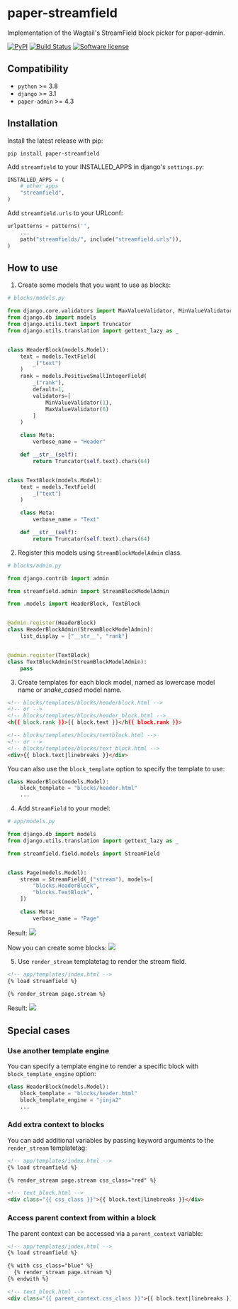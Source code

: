 # paper-streamfield

Implementation of the Wagtail's StreamField block picker for paper-admin.

[![PyPI](https://img.shields.io/pypi/v/paper-streamfield.svg)](https://pypi.org/project/paper-streamfield/)
[![Build Status](https://github.com/dldevinc/paper-streamfield/actions/workflows/tests.yml/badge.svg)](https://github.com/dldevinc/paper-streamfield)
[![Software license](https://img.shields.io/pypi/l/paper-streamfield.svg)](https://pypi.org/project/paper-streamfield/)

## Compatibility

-   `python` >= 3.8
-   `django` >= 3.1
-   `paper-admin` >= 4.3

## Installation

Install the latest release with pip:

```shell
pip install paper-streamfield
```

Add `streamfield` to your INSTALLED_APPS in django's `settings.py`:

```python
INSTALLED_APPS = (
    # other apps
    "streamfield",
)
```

Add `streamfield.urls` to your URLconf:

```python
urlpatterns = patterns('',
    ...
    path("streamfields/", include("streamfield.urls")),
)
```

## How to use

1. Create some models that you want to use as blocks:

```python
# blocks/models.py

from django.core.validators import MaxValueValidator, MinValueValidator
from django.db import models
from django.utils.text import Truncator
from django.utils.translation import gettext_lazy as _


class HeaderBlock(models.Model):
    text = models.TextField(
        _("text")
    )
    rank = models.PositiveSmallIntegerField(
        _("rank"),
        default=1,
        validators=[
            MinValueValidator(1),
            MaxValueValidator(6)
        ]
    )

    class Meta:
        verbose_name = "Header"

    def __str__(self):
        return Truncator(self.text).chars(64)


class TextBlock(models.Model):
    text = models.TextField(
        _("text")
    )

    class Meta:
        verbose_name = "Text"

    def __str__(self):
        return Truncator(self.text).chars(64)
```

2. Register this models using `StreamBlockModelAdmin` class.

```python
# blocks/admin.py

from django.contrib import admin

from streamfield.admin import StreamBlockModelAdmin

from .models import HeaderBlock, TextBlock


@admin.register(HeaderBlock)
class HeaderBlockAdmin(StreamBlockModelAdmin):
    list_display = ["__str__", "rank"]


@admin.register(TextBlock)
class TextBlockAdmin(StreamBlockModelAdmin):
    pass
```

3. Create templates for each block model, named as lowercase 
   model name or _snake_cased_ model name.

```html
<!-- blocks/templates/blocks/headerblock.html -->
<!-- or -->
<!-- blocks/templates/blocks/header_block.html -->
<h{{ block.rank }}>{{ block.text }}</h{{ block.rank }}>
```

```html
<!-- blocks/templates/blocks/textblock.html -->
<!-- or -->
<!-- blocks/templates/blocks/text_block.html -->
<div>{{ block.text|linebreaks }}</div>
```

You can also use the `block_template` option to specify the template to use:

```python
class HeaderBlock(models.Model):
    block_template = "blocks/header.html"
    ...
```

4. Add `StreamField` to your model:

```python
# app/models.py

from django.db import models
from django.utils.translation import gettext_lazy as _

from streamfield.field.models import StreamField


class Page(models.Model):
    stream = StreamField(_("stream"), models=[
        "blocks.HeaderBlock",
        "blocks.TextBlock",
    ])

    class Meta:
        verbose_name = "Page"
```

Result:
![](https://user-images.githubusercontent.com/6928240/190413272-14b95712-de0f-4a9b-a815-40e3fb0a2d85.png)

Now you can create some blocks:
![](https://user-images.githubusercontent.com/6928240/190414025-dfe364a9-524e-4529-835d-a3e507d1ee19.png)

5. Use `render_stream` templatetag to render the stream field.

```html
<!-- app/templates/index.html -->
{% load streamfield %}

{% render_stream page.stream %}
```

Result:
![](https://user-images.githubusercontent.com/6928240/190416377-e2ba504f-8aa0-44ed-b59d-0cf1ccea695e.png)

## Special cases

### Use another template engine

You can specify a template engine to render a specific block with
`block_template_engine` option:

```python
class HeaderBlock(models.Model):
    block_template = "blocks/header.html"
    block_template_engine = "jinja2"
    ...
```

### Add extra context to blocks

You can add additional variables by passing keyword arguments to the `render_stream` templatetag:

```html
<!-- app/templates/index.html -->
{% load streamfield %}

{% render_stream page.stream css_class="red" %}
```

```html
<!-- text_block.html -->
<div class="{{ css_class }}">{{ block.text|linebreaks }}</div>
```

### Access parent context from within a block

The parent context can be accessed via a `parent_context` variable:

```html
<!-- app/templates/index.html -->
{% load streamfield %}

{% with css_class="blue" %}
  {% render_stream page.stream %}
{% endwith %}
```

```html
<!-- text_block.html -->
<div class="{{ parent_context.css_class }}">{{ block.text|linebreaks }}</div>
```
